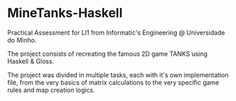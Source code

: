 # MineTanks-Haskell
Practical Assessment for LI1 from Informatic's Engineering @ Universidade do Minho.

The project consists of recreating the famous 2D game TANKS using Haskell & Gloss.

The project was divided in multiple tasks, each with it's own implementation file, from the very basics of matrix calculations to the very specific game rules and map creation logics.
